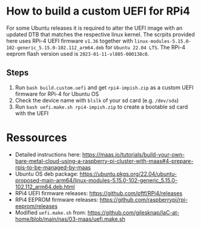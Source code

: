 # How to build a custom UEFI for RPi4
For some Ubuntu releases it is required to alter the UEFI image with an updated DTB that matches the respective linux kernel.
The scrpits provided here uses RPi-4 UEFI firmware `v1.36` together with `linux-modules-5.15.0-102-generic_5.15.0-102.112_arm64.deb` for `Ubuntu 22.04 LTS`.
The RPi-4 eeprom flash version used is `2023-01-11-vl805-000138c0`.

## Steps
1. Run `bash build.custom.uefi` and get `rpi4-impish.zip` as a custom UEFI firmware for RPi-4 for Ubuntu OS
2. Check the device name with `blslk` of your sd card (e.g. `/dev/sda`)
3. Run `bash uefi.make.sh rpi4-impish.zip` to create a bootable sd card with the UEFI

# Ressources
- Detailed instructions here: https://maas.io/tutorials/build-your-own-bare-metal-cloud-using-a-raspberry-pi-cluster-with-maas#4-prepare-rpis-to-be-managed-by-maas
- Ubuntu OS deb package: https://ubuntu.pkgs.org/22.04/ubuntu-proposed-main-arm64/linux-modules-5.15.0-102-generic_5.15.0-102.112_arm64.deb.html
- RPi4 UEFI firmware releases: https://github.com/pftf/RPi4/releases
- RPi4 EEPROM firmware releases: https://github.com/raspberrypi/rpi-eeprom/releases
- Modified `uefi.make.sh` from: https://github.com/gilesknap/IaC-at-home/blob/main/nas/03-maas/uefi.make.sh

